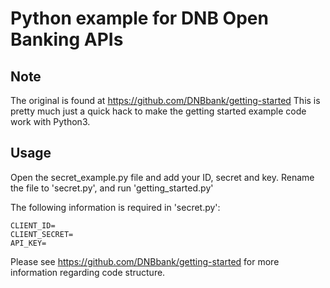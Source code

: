 # Python example for DNB Open Banking APIs

## Note
The original is found at https://github.com/DNBbank/getting-started
This is pretty much just a quick hack to make the getting started example code work with Python3.

## Usage

Open the secret_example.py file and add your ID, secret and key. Rename the file to 'secret.py', and run 'getting_started.py'

The following information is required in 'secret.py':
```
CLIENT_ID=
CLIENT_SECRET=
API_KEY=
```

Please see https://github.com/DNBbank/getting-started for more information regarding code structure.
